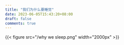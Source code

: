 ```yaml
---
title: "我们为什么要睡觉"
date: 2023-06-05T15:43:20+08:00
draft: false
comments: true
---
```

{{< figure src="/why we sleep.png" width="2000px" >}}
